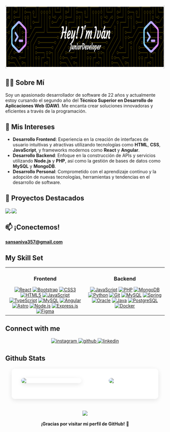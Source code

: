 <div align="center">
  <img src="https://github.com/iivansaanchez/iivansaanchez/blob/main/github-header-image.png" height="200px">
</div>


## 👨‍🎓 Sobre Mí
Soy un apasionado desarrollador de software de 22 años y actualmente estoy cursando el segundo año del **Técnico Superior en Desarrollo de Aplicaciones Web (DAW)**. Me encanta crear soluciones innovadoras y eficientes a través de la programación.

## 💼 Mis Intereses
- **Desarrollo Frontend**: Experiencia en la creación de interfaces de usuario intuitivas y atractivas utilizando tecnologías como **HTML**, **CSS**, **JavaScript**, y frameworks modernos como **React** y **Angular**.
- **Desarrollo Backend**: Enfoque en la construcción de APIs y servicios utilizando **Node.js** y **PHP**, así como la gestión de bases de datos como **MySQL** y **MongoDB**.
- **Desarrollo Personal**: Comprometido con el aprendizaje continuo y la adopción de nuevas tecnologías, herramientas y tendencias en el desarrollo de software.

## 🚀 Proyectos Destacados

<a href="https://github.com/iivansaanchez/TaskManager">
  <img align="center"  src="https://github-readme-stats.vercel.app/api/pin/?username=iivansaanchez&repo=TaskManager&theme=vision-friendly-dark&show_icons=true"/>
</a>

<a href="https://github.com/iivansaanchez/ReactApi-Coches">
  <img align="center"  src="https://github-readme-stats.vercel.app/api/pin/?username=iivansaanchez&repo=ReactApi-Coches&theme=vision-friendly-dark&show_icons=true"/>
</a>


## 📫 ¡Conectemos!
**sansaniva357@gmail.com**

## My Skill Set  
<table style="width: 100%; border-spacing: 20px;">
  <tr>
    <td valign="top" width="50%">
      <h3 align="center">Frontend</h3>  
      <div align="center">  
        <a href="https://reactjs.org/" target="_blank"><img src="https://profilinator.rishav.dev/skills-assets/react-original-wordmark.svg" alt="React" height="70" /></a>  
        <a href="https://getbootstrap.com/docs/3.4/javascript/" target="_blank"><img src="https://profilinator.rishav.dev/skills-assets/bootstrap-plain.svg" alt="Bootstrap" height="70" /></a>  
        <a href="https://www.w3schools.com/css/" target="_blank"><img src="https://profilinator.rishav.dev/skills-assets/css3-original-wordmark.svg" alt="CSS3" height="70" /></a>  
        <a href="https://en.wikipedia.org/wiki/HTML5" target="_blank"><img src="https://profilinator.rishav.dev/skills-assets/html5-original-wordmark.svg" alt="HTML5" height="70" /></a>  
        <a href="https://www.javascript.com/" target="_blank"><img src="https://profilinator.rishav.dev/skills-assets/javascript-original.svg" alt="JavaScript" height="70" /></a>  
        <a href="https://www.typescriptlang.org/" target="_blank"><img src="https://profilinator.rishav.dev/skills-assets/typescript-original.svg" alt="TypeScript" height="70" /></a>  
        <a href="https://www.mysql.com/" target="_blank"><img src="https://profilinator.rishav.dev/skills-assets/mysql-original-wordmark.svg" alt="MySQL" height="70" /></a>  
        <a href="https://angular.io/" target="_blank"><img src="https://profilinator.rishav.dev/skills-assets/angularjs-original.svg" alt="Angular" height="70" /></a>  
        <a href="https://www.astro.build/" target="_blank"><img src="https://profilinator.rishav.dev/skills-assets/astro.svg" alt="Astro" height="70" /></a>  
        <a href="https://nodejs.org/" target="_blank"><img src="https://profilinator.rishav.dev/skills-assets/nodejs-original-wordmark.svg" alt="Node.js" height="70" /></a>  
        <a href="https://expressjs.com/" target="_blank"><img src="https://profilinator.rishav.dev/skills-assets/express-original-wordmark.svg" alt="Express.js" height="70" /></a>  
        <a href="https://www.figma.com/" target="_blank"><img src="https://profilinator.rishav.dev/skills-assets/figma-icon.svg" alt="Figma" height="70" /></a>  
      </div>
    </td>

  <td valign="top" width="50%">
      <h3 align="center">Backend</h3>  
      <div align="center">  
        <a href="https://www.javascript.com/" target="_blank"><img src="https://profilinator.rishav.dev/skills-assets/javascript-original.svg" alt="JavaScript" height="70" /></a>  
        <a href="https://www.php.net/" target="_blank"><img src="https://profilinator.rishav.dev/skills-assets/php-original.svg" alt="PHP" height="70" /></a>  
        <a href="https://www.mongodb.com/" target="_blank"><img src="https://profilinator.rishav.dev/skills-assets/mongodb-original-wordmark.svg" alt="MongoDB" height="70" /></a>  
        <a href="https://www.python.org/" target="_blank"><img src="https://profilinator.rishav.dev/skills-assets/python-original.svg" alt="Python" height="70" /></a>  
        <a href="https://github.com/" target="_blank"><img src="https://profilinator.rishav.dev/skills-assets/git-scm-icon.svg" alt="Git" height="70" /></a>  
        <a href="https://www.mysql.com/" target="_blank"><img src="https://profilinator.rishav.dev/skills-assets/mysql-original-wordmark.svg" alt="MySQL" height="70" /></a>  
        <a href="https://docs.spring.io/spring-framework/docs/3.0.x/reference/expressions.html#:~:text=The%20Spring%20Expression%20Language%20(SpEL,and%20basic%20string%20templating%20functionality." target="_blank"><img src="https://profilinator.rishav.dev/skills-assets/springio-icon.svg" alt="Spring" height="70" /></a>  
        <a href="https://www.oracle.com/in/index.html" target="_blank"><img src="https://profilinator.rishav.dev/skills-assets/oracle-original.svg" alt="Oracle" height="70" /></a>  
        <a href="https://www.java.com/" target="_blank"><img src="https://profilinator.rishav.dev/skills-assets/java-original-wordmark.svg" alt="Java" height="70" /></a>  
        <a href="https://www.postgresql.org/" target="_blank"><img src="https://profilinator.rishav.dev/skills-assets/postgresql-original-wordmark.svg" alt="PostgreSQL" height="70" /></a>  
        <a href="https://www.docker.com/" target="_blank"><img src="https://profilinator.rishav.dev/skills-assets/docker-original-wordmark.svg" alt="Docker" height="70" /></a>  
      </div>
    </td>
  </tr>
</table>

## Connect with me  
<div align="center">
<a href="https://instagram.com/_iivansaanchez_" target="_blank">
<img src=https://img.shields.io/badge/instagram-%23000000.svg?&style=for-the-badge&logo=instagram&logoColor=white alt=instagram style="margin-bottom: 5px;" />
</a>
<a href="https://github.com/iivansaanchez" target="_blank">
<img src=https://img.shields.io/badge/github-%2324292e.svg?&style=for-the-badge&logo=github&logoColor=white alt=github style="margin-bottom: 5px;" />
</a>
<a href="https://linkedin.com/in//iv%C3%A1n-s%C3%A1nchez-s%C3%A1nchez-a627b3235/" target="_blank">
<img src=https://img.shields.io/badge/linkedin-%231E77B5.svg?&style=for-the-badge&logo=linkedin&logoColor=white alt=linkedin style="margin-bottom: 5px;" />
</a>  
</div>  


## Github Stats  
<div align="center" style="margin: 20px; background-color: #ffffff; padding: 20px; border-radius: 10px; box-shadow: 0 4px 15px rgba(0, 0, 0, 0.1);">
    <div style="display: flex; justify-content: space-between; align-items: center; margin-bottom: 20px;">
        <img src="https://github-readme-stats.vercel.app/api?username=iivansaanchez&show_icons=true&count_private=true&hide_border=true" 
             style="border-radius: 10px; margin: 10px; width: 45%; max-width: 400px; background: #fff; box-shadow: 0 4px 15px rgba(0, 0, 0, 0.1);" 
             align="center" />
        <img src="https://github-readme-stats.vercel.app/api/top-langs/?username=iivansaanchez&layout=compact&hide_border=true&theme=darcula&bg_color=00000000&langs_count=6&hide=jupyter%20notebook,tex,css,php&exclude_repo=Pacman-AI" 
             style="border-radius: 10px; margin: 10px; width: 30%; max-width: 400px;" 
             align="center" />
    </div>
</div>

<br>

  <div align="center">
    <img src="https://profile-counter.glitch.me/iivansaanchez/count.svg" /> 
  </div>
  

<div align="center">
  <p>
    
  **¡Gracias por visitar mi perfil de GitHub!** 🚀
  </p>
</div>

  
